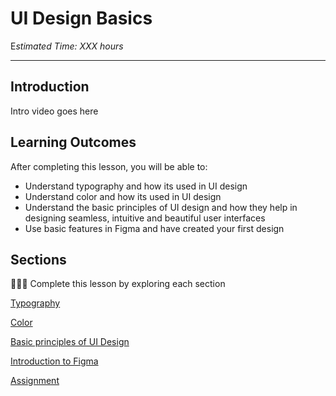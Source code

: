 
# UI Design Basics

E*stimated Time: XXX hours*

---

## Introduction

Intro video goes here


## **Learning Outcomes**

After completing this lesson, you will be able to:

- Understand typography and how its used in UI design
- Understand color and how its used in UI design
- Understand the basic principles of UI design and how they help in designing seamless, intuitive and beautiful user interfaces
- Use basic features in Figma and have created your first design

## Sections

<aside>

👩🏿‍🏫 Complete this lesson by exploring each section

</aside>

[Typography](lessons/ui-design-basics/typography.md)

[Color](lessons/ui-design-basics/color.md)

[Basic principles of UI Design](lessons/ui-design-basics/basic-principles.md)

[Introduction to Figma](lessons/ui-design-basics/introduction-to-Figma.md)

[Assignment](lessons/ui-design-basics/assignment.md)

